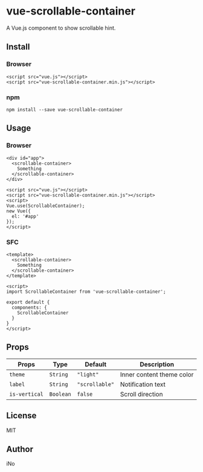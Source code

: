 # vue-scrollable-container

A Vue.js component to show scrollable hint.


## Install

### Browser

```
<script src="vue.js"></script>
<script src="vue-scrollable-container.min.js"></script>
```


### npm

```
npm install --save vue-scrollable-container
```


## Usage

### Browser

```
<div id="app">
  <scrollable-container>
    Something
  </scrollable-container>
</div>

<script src="vue.js"></script>
<script src="vue-scrollable-container.min.js"></script>
<script>
Vue.use(ScrollableContainer);
new Vue({
  el: '#app'
});
</script>
```


### SFC

```
<template>
  <scrollable-container>
    Something
  </scrollable-container>
</template>

<script>
import ScrollableContainer from 'vue-scrollable-container';

export default {
  components: {
    ScrollableContainer
  }
}
</script>
```


## Props

| Props          | Type      | Default         | Description               |
|----------------|-----------|-----------------|---------------------------|
| `theme`        | `String`  | `"light"`       | Inner content theme color |
| `label`        | `String`  | `"scrollable"`  | Notification text         |
| `is-vertical`  | `Boolean` | `false`         | Scroll direction          |


## License

MIT


## Author

iNo
